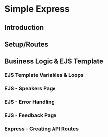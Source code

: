 # Simple Express

## Introduction

## Setup/Routes

## Business Logic & EJS Template

### EJS Template Variables & Loops

### EJS - Speakers Page

### EJS - Error Handling

### EJS - Feedback Page

### Express - Creating API Routes
